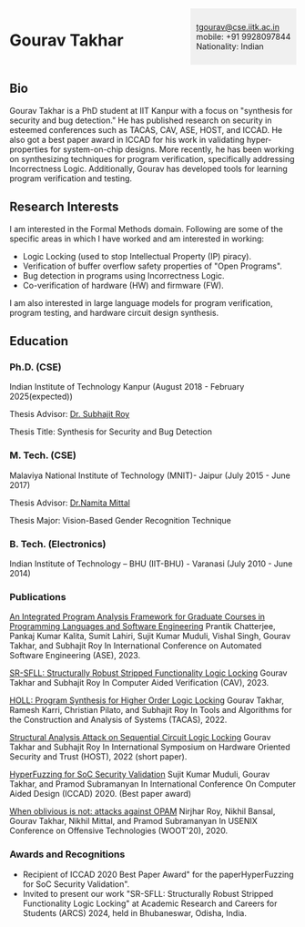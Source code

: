 <div style="display: flex; justify-content: space-between;">

# **Gourav Takhar**

<div style="width: 2cm%; padding: 10px; background-color: #f0f0f0;">

tgourav@cse.iitk.ac.in\
mobile: +91 9928097844\
Nationality: Indian

</div>
</div>

## **Bio**
Gourav Takhar is a PhD student at IIT Kanpur with a focus on "synthesis for security and bug detection." He has published research on security in esteemed conferences such as TACAS, CAV, ASE, HOST, and ICCAD. He also got a best paper award in ICCAD for his work in validating hyper-properties for system-on-chip designs. More recently, he has been working on synthesizing techniques for program verification, specifically addressing Incorrectness Logic. Additionally, Gourav has developed tools for learning program verification and testing.


## **Research Interests**
I  am interested in the Formal Methods domain. Following are some of the specific areas in which I have worked and am interested in working:

* Logic Locking (used to stop Intellectual Property (IP) piracy).
* Verification of buffer overflow safety properties of "Open Programs".
* Bug detection in programs using Incorrectness Logic.
* Co-verification of hardware (HW) and firmware (FW).

I am also interested in large language models for program verification, program testing, and hardware circuit design synthesis.

## **Education**

### **Ph.D. (CSE)**

Indian Institute of Technology Kanpur (August 2018 - February 2025(expected))

Thesis Advisor: [Dr. Subhajit Roy](https://www.cse.iitk.ac.in/users/subhajit/)

Thesis Title: Synthesis for Security and Bug Detection

### **M. Tech. (CSE)**

Malaviya National Institute of Technology (MNIT)- Jaipur (July 2015 - June 2017)

Thesis Advisor: [Dr.Namita Mittal](https://mnit.ac.in/dept_cse/profile?fid=TKs=)

Thesis Major: Vision-Based Gender Recognition Technique

### **B. Tech. (Electronics)**

Indian Institute of Technology – BHU (IIT-BHU) - Varanasi (July 2010 - June 2014)



### Publications

[An Integrated Program Analysis Framework for Graduate Courses in Programming Languages and Software Engineering](https://ieeexplore.ieee.org/abstract/document/10298417)
Prantik Chatterjee, Pankaj Kumar Kalita, Sumit Lahiri, Sujit Kumar Muduli, Vishal Singh, Gourav Takhar, and Subhajit Roy
In International Conference on Automated Software Engineering (ASE), 2023.

[SR-SFLL: Structurally Robust Stripped Functionality Logic Locking](https://link.springer.com/chapter/10.1007/978-3-031-37709-9_10)
Gourav Takhar and Subhajit Roy
In Computer Aided Verification (CAV), 2023.

[HOLL: Program Synthesis for Higher Order Logic Locking](https://link.springer.com/chapter/10.1007/978-3-030-99524-9_1)
Gourav Takhar, Ramesh Karri, Christian Pilato, and Subhajit Roy
In Tools and Algorithms for the Construction and Analysis of Systems (TACAS), 2022.

[Structural Analysis Attack on Sequential Circuit Logic Locking](https://ieeexplore.ieee.org/document/9840185)
Gourav Takhar and Subhajit Roy
In International Symposium on Hardware Oriented Security and Trust (HOST), 2022 (short paper).

[HyperFuzzing for SoC Security Validation](https://ieeexplore.ieee.org/document/9256500)
Sujit Kumar Muduli, Gourav Takhar, and Pramod Subramanyan
In International Conference On Computer Aided Design (ICCAD) 2020. (Best paper award)

[When oblivious is not: attacks against OPAM](https://dl.acm.org/doi/10.5555/3488877.3488880)
Nirjhar Roy, Nikhil Bansal, Gourav Takhar, Nikhil Mittal, and Pramod Subramanyan
In USENIX Conference on Offensive Technologies (WOOT'20), 2020.


### Awards and Recognitions
* Recipient of ICCAD 2020 Best Paper Award" for the paperHyperFuzzing for SoC Security Validation".
* Invited to present our work "SR-SFLL: Structurally Robust Stripped Functionality Logic Locking" at Academic Research and Careers for Students (ARCS) 2024, held in Bhubaneswar, Odisha, India.
